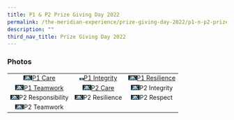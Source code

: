 ```yaml
---
title: P1 & P2 Prize Giving Day 2022
permalink: /the-meridian-experience/prize-giving-day-2022/p1-n-p2-prize-giving-day-2022/
description: ""
third_nav_title: Prize Giving Day 2022
---
```

<h3>Photos</h3>

<table style="width:100%">
	<tr>
        <td style="text-align:center"><a href="https://photos.google.com/u/1/share/AF1QipNfDmkUL4pRMjl8-foS1kgAKwkXqsU_De_9c-LrKZJN5jpH7hZe3KrhVN6Qs09ClA/photo/AF1QipOv3qtLSOGJYWjXEUe_jx4k7dpKhmcHFtvJ8VyI?key=cm5lamlTNGtEZlREMTVscTRSaTAxVkdxZnlnY0VB">
					<img src="/images/The%20Meridian%20Experience/2022%20Prize%20Giving%20Day/P1%20to%20P2%20Prize%20Giving%202022/1CA.jpg" width="20">P1 Care</a></td>
        <td style="text-align:center"><a href="https://photos.google.com/u/1/share/AF1QipOaqCNssjpphIzBdwLOBXHckqAKc22N_-cNRHo8suwBq7aurQlVS5tEShXiA7JbFw/photo/AF1QipO5mTmFvahy2N4Uunpf79HWE1xny0BoN0tEKCbT?key=YmstMjYtaHJUZE1fNVZPUHFQaFQtRXFpdWF2UUVR">
	<img src="/images/The%20Meridian%20Experience/2022%20Prize%20Giving%20Day/P1%20to%20P2%20Prize%20Giving%202022/1IN.jpg" width="10">P1 Integrity</a></td>
        <td style="text-align:center"><a href="https://photos.google.com/u/1/share/AF1QipO9yr_ztTrYzk_hcKcjTg-Fbr6G-F2moQhvlnYjp4U6AOlH5dpEW1mkGtEtNEosdw/photo/AF1QipP2xzn6L8_l5vaMgwkELOQNspEbQSKHX2PmYtnK?key=QkIzQjVla2c3bnUzRXFBeERQVldqNjVFZ21rcEZ3">
	<img src="/images/The%20Meridian%20Experience/2022%20Prize%20Giving%20Day/P1%20to%20P2%20Prize%20Giving%202022/1RS.jpg" width="20">P1 Resilience</a></td>
    </tr>
    <tr>
        <td style="text-align:center"><a href="https://photos.google.com/u/1/share/AF1QipPt60pMsafkN4acEY_T6pz0Vyvn1uhu31Lur88Pm6Ik5CSqPDhazrkA73pq4HjP5A/photo/AF1QipOBUOg_ldV_CGiUATOm5L9AEq8aiRgkW-bphSEM?key=bTRUQkFnd0g2a09PQTE3UldLZi13eWJpN3FSU2dR">
					<img src="/images/The%20Meridian%20Experience/2022%20Prize%20Giving%20Day/P1%20to%20P2%20Prize%20Giving%202022/1TW.jpg" width="20">P1 Teamwork</a></td>
        <td style="text-align:center"><a href="https://photos.google.com/u/1/share/AF1QipPtfGMjFeGq_VvqfFVPz_NIz8ljfYlpBoO2WXTrdy-ts_shPP22uNjxY4lCpOgEmg/photo/AF1QipNERk0sDqyYqTydNvb6lvOXu_nrjC7pT0zrVhBf?key=UzlRQS1NMUpxeThBaEVBZ2UwYXIxVXhqQU5KOVZ3">
					<img src="/images/The%20Meridian%20Experience/2022%20Prize%20Giving%20Day/P1%20to%20P2%20Prize%20Giving%202022/2CA.jpg" width="20">P2 Care</a></td>
        <td style="text-align:center">
					<img src="/images/The%20Meridian%20Experience/2022%20Prize%20Giving%20Day/P1%20to%20P2%20Prize%20Giving%202022/2IN.jpg" width="20">P2 Integrity</td>
    </tr>
	<tr>
        <td style="text-align:center">
					<img src="/images/The%20Meridian%20Experience/2022%20Prize%20Giving%20Day/P1%20to%20P2%20Prize%20Giving%202022/2RB.jpg" width="20">P2 Responsibility</td>
        <td style="text-align:center">
					<img src="/images/The%20Meridian%20Experience/2022%20Prize%20Giving%20Day/P1%20to%20P2%20Prize%20Giving%202022/2RS.jpg" width="20">P2 Resilience</td>
        <td style="text-align:center">
					<img src="/images/The%20Meridian%20Experience/2022%20Prize%20Giving%20Day/P1%20to%20P2%20Prize%20Giving%202022/2RT.jpg" width="20">P2 Respect</td>
    </tr>
	<tr>
        <td style="text-align:center">
					<img src="/images/The%20Meridian%20Experience/2022%20Prize%20Giving%20Day/P1%20to%20P2%20Prize%20Giving%202022/2TW.jpg" width="20">P2 Teamwork</td>
        <td></td>
        <td></td>
    </tr>
</table>